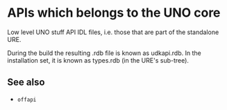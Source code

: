 # APIs which belongs to the UNO core

Low level UNO stuff API IDL files, i.e. those that are part of the standalone URE.

During the build the resulting .rdb file is known as udkapi.rdb.  In the
installation set, it is known as types.rdb (in the URE's sub-tree).

## See also
- `offapi`

